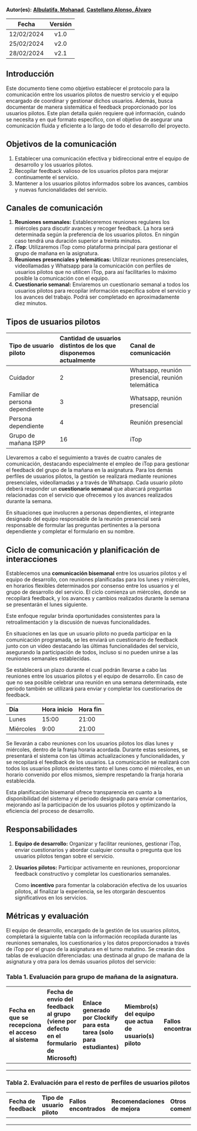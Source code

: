 ﻿**Autor(es):** **[Albulatifa, Mohanad](../grupo)**, **[Castellano Alonso, Álvaro](../grupo)**

|**Fecha**|**Versión**|
| :-: | :-: |
|12/02/2024|v1.0|
|25/02/2024|v2.0|
|28/02/2024|v2.1|


## Introducción
Este documento tiene como objetivo establecer el protocolo para la comunicación entre los usuarios pilotos de nuestro servicio y el equipo encargado de coordinar y gestionar dichos usuarios. Además, busca documentar de manera sistemática el feedback proporcionado por los usuarios pilotos. Este plan detalla quién requiere qué información, cuándo se necesita y en qué formato específico, con el objetivo de asegurar una comunicación fluida y eficiente a lo largo de todo el desarrollo del proyecto.

## Objetivos de la comunicación
1. Establecer una comunicación efectiva y bidireccional entre el equipo de desarrollo y los usuarios pilotos.
1. Recopilar feedback valioso de los usuarios pilotos para mejorar continuamente el servicio.
1. Mantener a los usuarios pilotos informados sobre los avances, cambios y nuevas funcionalidades del servicio.

## Canales de comunicación
1. **Reuniones semanales:** Estableceremos reuniones regulares los miércoles para discutir avances y recoger feedback. La hora será determinada según la preferencia de los usuarios pilotos. En ningún caso tendrá una duración superior a treinta minutos.
1. **iTop**: Utilizaremos iTop como plataforma principal para gestionar el grupo de mañana en la asignatura.
1. **Reuniones presenciales y telemáticas:** Utilizar reuniones presenciales, videollamadas y Whatsapp para la comunicación con perfiles de usuarios pilotos que no utilicen iTop, para así facilitarles lo máximo posible la comunicación con el equipo.
1. **Cuestionario semanal:** Enviaremos un cuestionario semanal a todos los usuarios pilotos para recopilar información específica sobre el servicio y los avances del trabajo. Podrá ser completado en aproximadamente diez minutos.


## Tipos de usuarios pilotos

|**Tipo de usuario piloto**|**Cantidad de usuarios distintos de los que disponemos actualmente**|**Canal de comunicación**|
| :- | :- | :- |
|Cuidador|2|Whatsapp, reunión presencial, reunión telemática|
|Familiar de persona dependiente|3|Whatsapp, reunión presencial|
|Persona dependiente|4|Reunión presencial|
|Grupo de mañana ISPP|16|iTop|

Llevaremos a cabo el seguimiento a través de cuatro canales de comunicación, destacando especialmente el empleo de iTop para gestionar el feedback del grupo de la mañana en la asignatura. Para los demás perfiles de usuarios pilotos, la gestión se realizará mediante reuniones presenciales, videollamadas y a través de Whatsapp. Cada usuario piloto deberá responder un **cuestionario semanal** que abarcará preguntas relacionadas con el servicio que ofrecemos y los avances realizados durante la semana.

En situaciones que involucren a personas dependientes, el integrante designado del equipo responsable de la reunión presencial será responsable de formular las preguntas pertinentes a la persona dependiente y completar el formulario en su nombre.

## Ciclo de comunicación y planificación de interacciones
Establecemos una **comunicación bisemanal** entre los usuarios pilotos y el equipo de desarrollo, con reuniones planificadas para los lunes y miércoles, en horarios flexibles determinados por consenso entre los usuarios y el grupo de desarrollo del servicio. El ciclo comienza un miércoles, donde se recopilará feedback, y los avances y cambios realizados durante la semana se presentarán el lunes siguiente.

Este enfoque regular brinda oportunidades consistentes para la retroalimentación y la discusión de nuevas funcionalidades.

En situaciones en las que un usuario piloto no pueda participar en la comunicación programada, se les enviará un cuestionario de feedback junto con un vídeo destacando las últimas funcionalidades del servicio, asegurando la participación de todos, incluso si no pueden unirse a las reuniones semanales establecidas.

Se establecerá un plazo durante el cual podrán llevarse a cabo las reuniones entre los usuarios pilotos y el equipo de desarrollo. En caso de que no sea posible celebrar una reunión en una semana determinada, este período también se utilizará para enviar y completar los cuestionarios de feedback.

|**Día**|**Hora inicio**|**Hora fin**|
| :- | :- | :- |
|Lunes|15:00|21:00|
|Miércoles|9:00|21:00|

Se llevarán a cabo reuniones con los usuarios pilotos los días lunes y miércoles, dentro de la franja horaria acordada. Durante estas sesiones, se presentará el sistema con las últimas actualizaciones y funcionalidades, y se recopilará el feedback de los usuarios. La comunicación se realizará con todos los usuarios pilotos existentes tanto el lunes como el miércoles, en un horario convenido por ellos mismos, siempre respetando la franja horaria establecida.

Esta planificación bisemanal ofrece transparencia en cuanto a la disponibilidad del sistema y el periodo designado para enviar comentarios, mejorando así la participación de los usuarios pilotos y optimizando la eficiencia del proceso de desarrollo.

## Responsabilidades
1. **Equipo de desarrollo:** Organizar y facilitar reuniones, gestionar iTop, enviar cuestionarios y abordar cualquier consulta o pregunta que los usuarios pilotos tengan sobre el servicio.
1. **Usuarios pilotos:** Participar activamente en reuniones, proporcionar feedback constructivo y completar los cuestionarios semanales.

   Como **incentivo** para fomentar la colaboración efectiva de los usuarios pilotos, al finalizar la experiencia, se les otorgarán descuentos significativos en los servicios.
## Métricas y evaluación
El equipo de desarrollo, encargado de la gestión de los usuarios pilotos, completará la siguiente tabla con la información recopilada durante las reuniones semanales, los cuestionarios y los datos proporcionados a través de iTop por el grupo de la asignatura en el turno matutino. Se crearán dos tablas de evaluación diferenciadas: una destinada al grupo de mañana de la asignatura y otra para los demás usuarios pilotos del servicio:


### Tabla 1. Evaluación para grupo de mañana de la asignatura.

|Fecha en que se recepciona el acceso al sistema|Fecha de envío del feedback al grupo (viene por defecto en el formulario de Microsoft)|Enlace generado por Clockify para esta tarea (solo para estudiantes)|Miembro(s) del equipo que actua de usuario(s) piloto|Fallos encontrados|Recomendaciones de mejora|Otros comentarios|
| :- | :- | :- | :- | :- | :- | :- |
||||||||
||||||||
||||||||

### Tabla 2. Evaluación para el resto de perfiles de usuarios pilotos

|Fecha de feedback|Tipo de usuario piloto|Fallos encontrados|Recomendaciones de mejora|Otros comentarios|
| :- | :- | :- | :- | :- |
||||||
||||||
||||||


